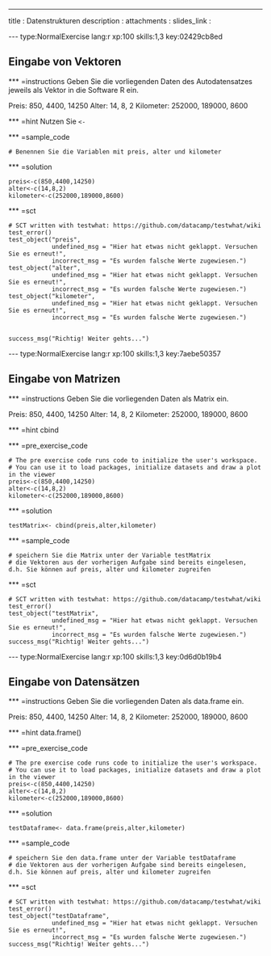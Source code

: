 ---
title       : Datenstrukturen
description : 
attachments :
  slides_link : 

--- type:NormalExercise lang:r xp:100 skills:1,3 key:02429cb8ed
## Eingabe von Vektoren



*** =instructions
Geben Sie die vorliegenden Daten des Autodatensatzes jeweils als Vektor in die Software R ein.

Preis: 850, 4400, 14250 
Alter: 14, 8, 2
Kilometer: 252000, 189000, 8600



*** =hint
Nutzen Sie `<-`


*** =sample_code
```{r}
# Benennen Sie die Variablen mit preis, alter und kilometer

```

*** =solution
```{r}
preis<-c(850,4400,14250)
alter<-c(14,8,2)
kilometer<-c(252000,189000,8600)
```

*** =sct
```{r}
# SCT written with testwhat: https://github.com/datacamp/testwhat/wiki
test_error()
test_object("preis",
            undefined_msg = "Hier hat etwas nicht geklappt. Versuchen Sie es erneut!",
            incorrect_msg = "Es wurden falsche Werte zugewiesen.")
test_object("alter",
            undefined_msg = "Hier hat etwas nicht geklappt. Versuchen Sie es erneut!",
            incorrect_msg = "Es wurden falsche Werte zugewiesen.")
test_object("kilometer",
            undefined_msg = "Hier hat etwas nicht geklappt. Versuchen Sie es erneut!",
            incorrect_msg = "Es wurden falsche Werte zugewiesen.")
            

success_msg("Richtig! Weiter gehts...")
```

--- type:NormalExercise lang:r xp:100 skills:1,3 key:7aebe50357
## Eingabe von Matrizen




*** =instructions
Geben Sie die vorliegenden Daten als Matrix ein.

Preis: 850, 4400, 14250 
Alter: 14, 8, 2
Kilometer: 252000, 189000, 8600


*** =hint
cbind 

*** =pre_exercise_code
```{r}
# The pre exercise code runs code to initialize the user's workspace.
# You can use it to load packages, initialize datasets and draw a plot in the viewer
preis<-c(850,4400,14250)
alter<-c(14,8,2)
kilometer<-c(252000,189000,8600)
```

*** =solution
```{r}
testMatrix<- cbind(preis,alter,kilometer)
```

*** =sample_code
```{r}
# speichern Sie die Matrix unter der Variable testMatrix
# die Vektoren aus der vorherigen Aufgabe sind bereits eingelesen, d.h. Sie können auf preis, alter und kilometer zugreifen
```

*** =sct
```{r}
# SCT written with testwhat: https://github.com/datacamp/testwhat/wiki
test_error()
test_object("testMatrix",
            undefined_msg = "Hier hat etwas nicht geklappt. Versuchen Sie es erneut!",
            incorrect_msg = "Es wurden falsche Werte zugewiesen.")
success_msg("Richtig! Weiter gehts...")
```



--- type:NormalExercise lang:r xp:100 skills:1,3 key:0d6d0b19b4
## Eingabe von Datensätzen


*** =instructions
Geben Sie die vorliegenden Daten als data.frame ein.

Preis: 850, 4400, 14250 
Alter: 14, 8, 2
Kilometer: 252000, 189000, 8600


*** =hint
data.frame()

*** =pre_exercise_code
```{r}
# The pre exercise code runs code to initialize the user's workspace.
# You can use it to load packages, initialize datasets and draw a plot in the viewer
preis<-c(850,4400,14250)
alter<-c(14,8,2)
kilometer<-c(252000,189000,8600)
```

*** =solution
```{r}
testDataframe<- data.frame(preis,alter,kilometer)
```


*** =sample_code
```{r}
# speichern Sie den data.frame unter der Variable testDataframe
# die Vektoren aus der vorherigen Aufgabe sind bereits eingelesen, d.h. Sie können auf preis, alter und kilometer zugreifen
```

*** =sct
```{r}
# SCT written with testwhat: https://github.com/datacamp/testwhat/wiki
test_error()
test_object("testDataframe",
            undefined_msg = "Hier hat etwas nicht geklappt. Versuchen Sie es erneut!",
            incorrect_msg = "Es wurden falsche Werte zugewiesen.")
success_msg("Richtig! Weiter gehts...")
```


